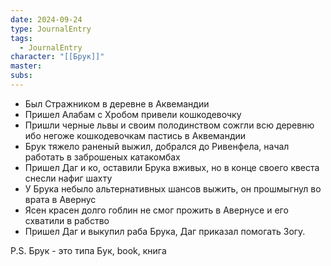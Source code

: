 ```yaml
---
date: 2024-09-24
type: JournalEntry
tags:
  - JournalEntry
character: "[[Брук]]"
master: 
subs:
---
```

- Был Стражником в деревне в Аквемандии
- Пришел Алабам с Хробом привели кошкодевочку
- Пришли черные львы и своим полодинством сожгли всю деревню ибо негоже кошкодевочкам пастись в Аквемандии
- Брук тяжело раненый выжил, добрался до Ривенфела, начал работать в заброшеных катакомбах
- Пришел Даг и ко, оставили Брука вживых, но в конце своего квеста снесли нафиг шахту
- У Брука небыло альтернативных шансов выжить, он прошмыгнул во врата в Авернус
- Ясен красен долго гоблин не смог прожить в Авернусе и его схватили в рабство
- Пришел Даг и выкупил раба Брука, Даг приказал помогать Зогу.

P.S.
Брук - это типа Бук, book, книга

